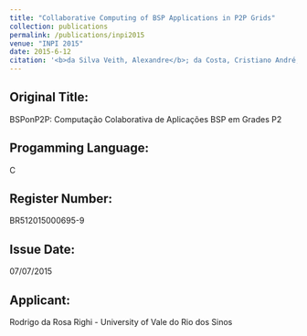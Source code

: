```yaml
---
title: "Collaborative Computing of BSP Applications in P2P Grids"
collection: publications
permalink: /publications/inpi2015
venue: "INPI 2015"
date: 2015-6-12
citation: '<b>da Silva Veith, Alexandre</b>; da Costa, Cristiano André; da Rosa Righi, Rodrigo'
---
```


## Original Title:
BSPonP2P: Computação Colaborativa de Aplicações BSP em Grades P2

## Progamming Language:
C

## Register Number:
BR512015000695-9

## Issue Date:
07/07/2015

## Applicant:
Rodrigo da Rosa Righi  - University of Vale do Rio dos Sinos
